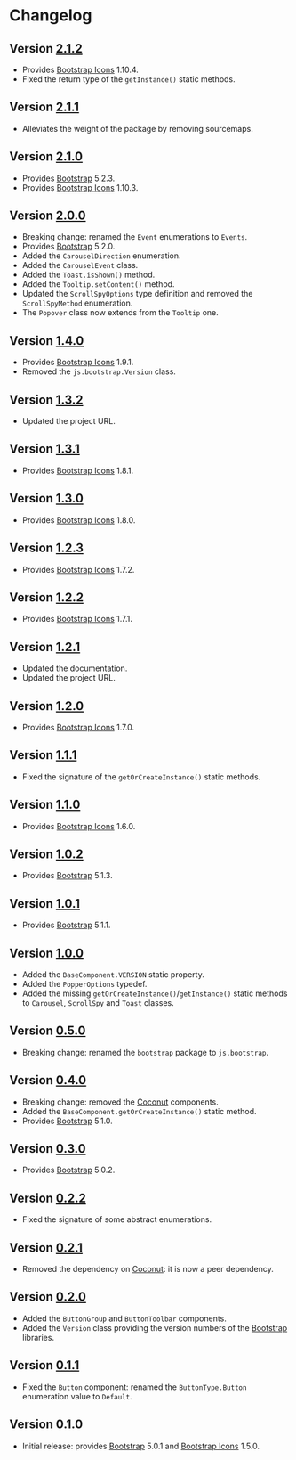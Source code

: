 # Changelog

## Version [2.1.2](https://github.com/cedx/bootstrap.hx/compare/v2.1.1...v2.1.2)
- Provides [Bootstrap Icons](https://icons.getbootstrap.com) 1.10.4.
- Fixed the return type of the `getInstance()` static methods.

## Version [2.1.1](https://github.com/cedx/bootstrap.hx/compare/v2.1.0...v2.1.1)
- Alleviates the weight of the package by removing sourcemaps.

## Version [2.1.0](https://github.com/cedx/bootstrap.hx/compare/v2.0.0...v2.1.0)
- Provides [Bootstrap](https://getbootstrap.com) 5.2.3.
- Provides [Bootstrap Icons](https://icons.getbootstrap.com) 1.10.3.

## Version [2.0.0](https://github.com/cedx/bootstrap.hx/compare/v1.4.0...v2.0.0)
- Breaking change: renamed the `Event` enumerations to `Events`.
- Provides [Bootstrap](https://getbootstrap.com) 5.2.0.
- Added the `CarouselDirection` enumeration.
- Added the `CarouselEvent` class.
- Added the `Toast.isShown()` method.
- Added the `Tooltip.setContent()` method.
- Updated the `ScrollSpyOptions` type definition and removed the `ScrollSpyMethod` enumeration.
- The `Popover` class now extends from the `Tooltip` one.

## Version [1.4.0](https://github.com/cedx/bootstrap.hx/compare/v1.3.2...v1.4.0)
- Provides [Bootstrap Icons](https://icons.getbootstrap.com) 1.9.1.
- Removed the `js.bootstrap.Version` class.

## Version [1.3.2](https://github.com/cedx/bootstrap.hx/compare/v1.3.1...v1.3.2)
- Updated the project URL.

## Version [1.3.1](https://github.com/cedx/bootstrap.hx/compare/v1.3.0...v1.3.1)
- Provides [Bootstrap Icons](https://icons.getbootstrap.com) 1.8.1.

## Version [1.3.0](https://github.com/cedx/bootstrap.hx/compare/v1.2.3...v1.3.0)
- Provides [Bootstrap Icons](https://icons.getbootstrap.com) 1.8.0.

## Version [1.2.3](https://github.com/cedx/bootstrap.hx/compare/v1.2.2...v1.2.3)
- Provides [Bootstrap Icons](https://icons.getbootstrap.com) 1.7.2.

## Version [1.2.2](https://github.com/cedx/bootstrap.hx/compare/v1.2.1...v1.2.2)
- Provides [Bootstrap Icons](https://icons.getbootstrap.com) 1.7.1.

## Version [1.2.1](https://github.com/cedx/bootstrap.hx/compare/v1.2.0...v1.2.1)
- Updated the documentation.
- Updated the project URL.

## Version [1.2.0](https://github.com/cedx/bootstrap.hx/compare/v1.1.1...v1.2.0)
- Provides [Bootstrap Icons](https://icons.getbootstrap.com) 1.7.0.

## Version [1.1.1](https://github.com/cedx/bootstrap.hx/compare/v1.1.0...v1.1.1)
- Fixed the signature of the `getOrCreateInstance()` static methods.

## Version [1.1.0](https://github.com/cedx/bootstrap.hx/compare/v1.0.2...v1.1.0)
- Provides [Bootstrap Icons](https://icons.getbootstrap.com) 1.6.0.

## Version [1.0.2](https://github.com/cedx/bootstrap.hx/compare/v1.0.1...v1.0.2)
- Provides [Bootstrap](https://getbootstrap.com) 5.1.3.

## Version [1.0.1](https://github.com/cedx/bootstrap.hx/compare/v1.0.0...v1.0.1)
- Provides [Bootstrap](https://getbootstrap.com) 5.1.1.

## Version [1.0.0](https://github.com/cedx/bootstrap.hx/compare/v0.5.0...v1.0.0)
- Added the `BaseComponent.VERSION` static property.
- Added the `PopperOptions` typedef.
- Added the missing `getOrCreateInstance()`/`getInstance()` static methods to `Carousel`, `ScrollSpy` and `Toast` classes.

## Version [0.5.0](https://github.com/cedx/bootstrap.hx/compare/v0.4.0...v0.5.0)
- Breaking change: renamed the `bootstrap` package to `js.bootstrap`.

## Version [0.4.0](https://github.com/cedx/bootstrap.hx/compare/v0.3.0...v0.4.0)
- Breaking change: removed the [Coconut](https://github.com/MVCoconut) components.
- Added the `BaseComponent.getOrCreateInstance()` static method.
- Provides [Bootstrap](https://getbootstrap.com) 5.1.0.

## Version [0.3.0](https://github.com/cedx/bootstrap.hx/compare/v0.2.2...v0.3.0)
- Provides [Bootstrap](https://getbootstrap.com) 5.0.2.

## Version [0.2.2](https://github.com/cedx/bootstrap.hx/compare/v0.2.1...v0.2.2)
- Fixed the signature of some abstract enumerations.

## Version [0.2.1](https://github.com/cedx/bootstrap.hx/compare/v0.2.0...v0.2.1)
- Removed the dependency on [Coconut](https://github.com/MVCoconut): it is now a peer dependency.

## Version [0.2.0](https://github.com/cedx/bootstrap.hx/compare/v0.1.1...v0.2.0)
- Added the `ButtonGroup` and `ButtonToolbar` components.
- Added the `Version` class providing the version numbers of the [Bootstrap](https://getbootstrap.com) libraries.

## Version [0.1.1](https://github.com/cedx/bootstrap.hx/compare/v0.1.0...v0.1.1)
- Fixed the `Button` component: renamed the `ButtonType.Button` enumeration value to `Default`.

## Version 0.1.0
- Initial release: provides [Bootstrap](https://getbootstrap.com) 5.0.1 and [Bootstrap Icons](https://icons.getbootstrap.com) 1.5.0.
